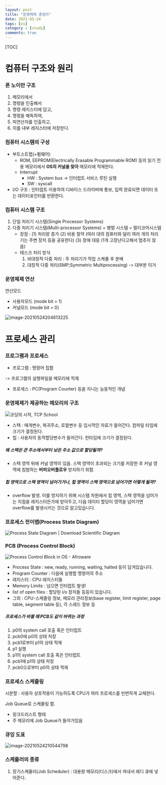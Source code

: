 ```yaml
---
layout: post
title: "운영체제 총정리"
date: 2021-05-24
tags: [os]
category : [study]
comments: true
---
```




[TOC]



# 컴퓨터 구조와 원리

### 폰 노이만 구조

1. 메모리에서
2. 명령을 인출해서
3. 명령 레지스터에 담고,
4. 명령을 해독하여,
5. 피연산자를 인출하고,
6. 이를 내부 레지스터에 저장한다.



### 컴퓨터 시스템의 구성

- 부트스트랩(=펌웨어)
  - ROM, EEPROM(Electrically Erasable Programmable ROM) 등의 읽기 전용 메모리에서 **OS의 커널을 찾아** 메모리에 적재한다.
  - Interrupt
    - HW : System bus -> 인터럽트 서비스 루틴 실행
    - SW : syscall
- I/O 구조 : 인터럽트 이용하여 디바이스 드라이버에 통보, 입력 완료되면 데이터 또는 데이터포인터를 반환한다.



### 컴퓨터 시스템 구조

1. 단일 처리기 시스템(Single Processor Systems)
2. 다중 처리기 시스템(Multi-processor Systems) = 병렬 시스템 = 멀티코어시스템
   - 장점 : (1) 처리량 증가 (2) 비용 절약 (여러 대의 컴퓨터와 달리 여러 개의 처리기는 주변 장치 등을 공유한다) (3) 장애 대응 (1개 고장난다고해서 멈추지 않음)
   - 태스크 처리 방식
     1. 비대칭적 다중 처리 : 주 처리기가 작업 스케쥴 후 분배
     2. 대칭적 다중 처리(SMP;Symmetric Multiprocessing) -> 대부분 이거



### 운영체제 연산

연산모드

- 사용자모드 (mode bit = 1)
- 커널모드 (mode bit = 0)

![image-20210524204613225](../assets/img/image-20210524204613225.png)



# 프로세스 관리

### 프로그램과 프로세스

- 프로그램 : 명령어 집합

-> 프로그램의 실행파일을 메모리에 적재

- 프로세스 : PC(Program Counter) 등을 지니는 능동적인 개념



### 운영체제가 제공하는 메모리의 구조

![코딩의 시작, TCP School](../assets/img/img_c_memory_structure.png)

- 스택 : 매개변수, 복귀주소, 로컬변수 등 임시적인 자료가 들어간다. 컴파일 타임에 크기가 결정된다.
- 힙 : 사용자의 동적할당변수가 들어간다. 런타임에 크기가 결정된다.

##### 왜 스택은 큰 주소에서부터 낮은 주소 값으로 할당될까?

- 스택 영역 뒤에 커널 영역이 있음. 스택 영역이 초과되는 크기를 저장한 후 커널 영역에 침범하는 **버퍼오버플로우** 방지하기 위함.

##### 힙 영역으로 스택 영역이 넘어가거나, 힙 영역이 스택 영역으로 넘어가면 어떻게 될까?

- overflow 발생. 이를 방지하기 위해 시스템 차원에서 힙 영역, 스택 영역을 넘어가는 지점을 레지스터든가에 받아두고, 다음 데이터 할당이 영역을 넘어가면 overflow를 발생시키는 것으로 알고있습니다.



### 프로세스 전이맵(Process State Diagram)

![Process State Diagram | Download Scientific Diagram](../assets/img/Process-State-Diagram.png)



### PCB (Process Control Block)

![Process Control Block in OS - Afroware](../assets/img/process-control-block.png)

- Process State : new, ready, running, waiting, halted 등이 담겨있습니다.
- Program Counter : 다음에 실행할 명령어의 주소
- 레지스터 : CPU 레지스터들
- Memory Limits : 넘으면 인터럽트 발생!
- list of open files : 할당된 i/o 장치들 등등이 있습니다.
- 그외 : CPU-스케줄링 정보, 메모리 관리정보(base register, limit register, page table, segment table 등), 각 스레드 정보 등



##### 프로세스가 바뀔 때 PCB도 같이 바뀌는 과정

1. p0의 system call 호출 혹은 인터럽트
2. pcb0에 p0의 상태 저장
3. pcb1로부터 p1의 상태 적재
4. p1 실행
5. p1의 system call 호출 혹은 인터럽트
6. pcb1에 p1의 상태 저장
7. pcb0으로부터 p0의 상태 적재



### 프로세스 스케쥴링

시분할 : 사용자 상호작용이 가능하도록 CPU가 여러 프로세스를 빈번하게 교체한다.

Job Queue로 스케쥴링 함.

- 링크드리스트 형태
- 주 메모리에 Job Queue가 들어가있음



### 큐잉 도표

![image-20210524210544798](../assets/img/image-20210524210544798.png)



### 스케쥴러의 종류

1. 장기스케쥴러(Job Scheduler) : 대용량 메모리(디스크)에서 꺼내서 레디 큐에 넣어준다.

   